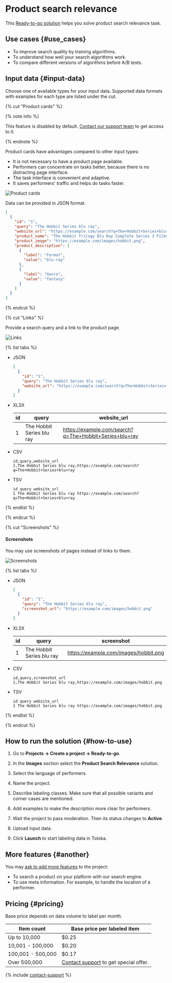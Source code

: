 # Product search relevance

This [Ready-to-go solution](https://toloka.ai/ready-to-go) helps you solve product search relevance task.

## Use cases {#use_cases}

- To improve search quality by training algorithms.
- To understand how well your search algorithms work.
- To compare different versions of algorithms before A/B tests.

## Input data {#input-data}

Choose one of available types for your input data. Supported data formats with examples for each type are listed under the cut.

{% cut "Product cards" %}

{% note info %}

This feature is disabled by default. [Contact our support team](https://toloka.ai/docs/guide/troubleshooting/support.html#troubleshooting__new_1) to get access to it.

{% endnote %}

Product cards have advantages compared to other input types:

- It is not necessary to have a product page available.
- Performers can concentrate on tasks better, because there is no distracting page interface.
- The task interface is convenient and adaptive.
- It saves performers' traffic and helps do tasks faster.

![Product cards](../_images/product-search-relevance/interface-card.png)

Data can be provided in JSON format.

```json
[
  {
    "id": "1",
    "query": "The Hobbit Series blu ray",
    "website_url": "https://example.com/search?q=The+Hobbit+Series+blu+ray",
    "product_name": "The Hobbit Trilogy Blu Ray Complete Series 3 Films Full Box Set",
    "product_image": "https://example.com/images/hobbit.png",
    "product_description": [
      {
        "label": "Format",
        "value": "blu-ray"
      },
      {
        "label": "Genre",
        "value": "fantasy"
      }
    ]
  }
]
```

{% endcut %}

{% cut "Links" %}

Provide a search query and a link to the product page.

![Links](../_images/product-search-relevance/interface-screen.png)

{% list tabs %}

- JSON

  ```json
  [
    {
      "id": "1",
      "query": "The Hobbit Series blu ray",
      "website_url": "https://example.com/search?q=The+Hobbit+Series+blu+ray"
    }
  ]
  ```

- XLSX

  id | query | website_url
  -- | ----- | -----------
  1 | The Hobbit Series blu ray | https://example.com/search?q=The+Hobbit+Series+blu+ray

- CSV

  ```
  id,query,website_url
  1,The Hobbit Series blu ray,https://example.com/search?q=The+Hobbit+Series+blu+ray
  ```

- TSV

  ```
  id query website_url
  1 The Hobbit Series blu ray https://example.com/search?q=The+Hobbit+Series+blu+ray
  ```

{% endlist %}

{% endcut %}

{% cut "Screenshots" %}

#### Screenshots

You may use screenshots of pages instead of links to them.

![Screenshots](../_images/product-search-relevance/interface-screen.png)

{% list tabs %}

- JSON

  ```json
  [
    {
      "id": "1",
      "query": "The Hobbit Series blu ray",
      "screenshot_url": "https://example.com/images/hobbit.png"
    }
  ]
  ```

- XLSX

  id | query | screenshot
  -- | ----- | ----------
  1 | The Hobbit Series blu ray | https://example.com/images/hobbit.png

- CSV

  ```
  id,query,screenshot_url
  1,The Hobbit Series blu ray,https://example.com/images/hobbit.png
  ```

- TSV

  ```
  id query website_url
  1 The Hobbit Series blu ray https://example.com/images/hobbit.png
  ```

{% endlist %}

{% endcut %}

## How to run the solution {#how-to-use}

1. Go to **Projects → Create a project → Ready-to-go**.

1. In the **Images** section select the **Product Search Relevance** solution.

1. Select the language of performers.

1. Name the project.

1. Describe labeling classes. Make sure that all possible variants and corner cases are mentioned.

1. Add examples to make the description more clear for performers.

1. Wait the project to pass moderation. Then its status changes to **Active**.

1. Upload input data.

1. Click **Launch** to start labeling data in Toloka.

## More features {#another}

You may [ask to add more features](https://toloka.ai/docs/guide/troubleshooting/support.html#troubleshooting__new_1) to the project:

- To search a product on your platform with our search engine.
- To use meta information. For example, to handle the location of a performer.

## Pricing {#pricing}

Base price depends on data volume to label per month.

Item count | Base price per labeled item
---------- | ---------------------------
Up to 10,000 | $0.25
10,001 - 100,000 | $0.20
100,001 - 500,000 | $0.17
Over 500,000 | [Contact support](https://toloka.ai/docs/guide/troubleshooting/support.html#troubleshooting__new_1) to get special offer.

{% include [contact-support](_includes/contact-support.md) %}
